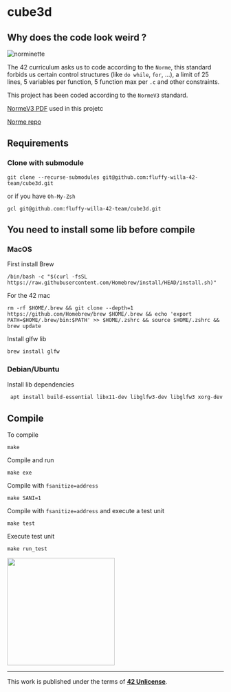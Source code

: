 # cube3d
## Why does the code look weird ?

![norminette](https://github.com/fluffy-willa-42-team/cube3d/actions/workflows/norminette.yml/badge.svg?branch=fluffy)

The 42 curriculum asks us to code according to the `Norme`, this standard forbids us certain control structures (like `do while`, `for`, ...), a limit of 25 lines, 5 variables per function, 5 function max per `.c` and other constraints.

This project has been coded according to the `NormeV3` standard.

[NormeV3 PDF](https://github.com/Matthew-Dreemurr/Media-Stock/blob/master/norm/en.normV3.pdf) used in this projetc

[Norme repo](https://github.com/42School/norminette)

## Requirements

### Clone with submodule

```
git clone --recurse-submodules git@github.com:fluffy-willa-42-team/cube3d.git
```

or if you have `Oh-My-Zsh`

```
gcl git@github.com:fluffy-willa-42-team/cube3d.git
```

## You need to install some lib before compile

### MacOS

First install Brew
```
/bin/bash -c "$(curl -fsSL https://raw.githubusercontent.com/Homebrew/install/HEAD/install.sh)"
```
For the 42 mac
```
rm -rf $HOME/.brew && git clone --depth=1 https://github.com/Homebrew/brew $HOME/.brew && echo 'export PATH=$HOME/.brew/bin:$PATH' >> $HOME/.zshrc && source $HOME/.zshrc && brew update
```

Install glfw lib
```sh
brew install glfw 
```

### Debian/Ubuntu

Install lib dependencies
```sh
 apt install build-essential libx11-dev libglfw3-dev libglfw3 xorg-dev
```

## Compile

To compile

```
make
```

Compile and run

```
make exe
```

Compile with `fsanitize=address`

```
make SANI=1
```

Compile with `fsanitize=address` and execute a test unit

```
make test
```

Execute test unit

```
make run_test
```

<img src="https://user-images.githubusercontent.com/57049713/197414688-4eb211ea-b19c-4d87-a209-6bc36e419416.png" height="250">


---

This work is published under the terms of **[42 Unlicense](https://github.com/gcamerli/42unlicense)**.
